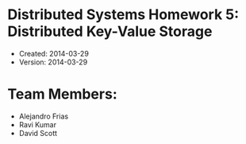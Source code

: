 Distributed Systems Homework 5: Distributed Key-Value Storage
=============================================================

* Created: 2014-03-29
* Version: 2014-03-29

Team Members:
=============

* Alejandro Frias
* Ravi Kumar
* David Scott

